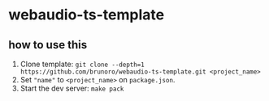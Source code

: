# webaudio-ts-template

## how to use this
1. Clone template: `git clone --depth=1 https://github.com/brunoro/webaudio-ts-template.git <project_name>`
2. Set `"name"` to `<project_name>` on `package.json`.
3. Start the dev server: `make pack`